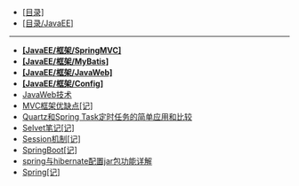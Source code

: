 - [[目录]](/)
- [[目录/JavaEE]](/JavaEE/)
---
- [**[JavaEE/框架/SpringMVC]**](/JavaEE/框架/SpringMVC/)
- [**[JavaEE/框架/MyBatis]**](/JavaEE/框架/MyBatis/)
- [**[JavaEE/框架/JavaWeb]**](/JavaEE/框架/JavaWeb/)
- [**[JavaEE/框架/Config]**](/JavaEE/框架/Config/)
- [JavaWeb技术](/JavaEE/框架/JavaWeb技术)
- [MVC框架优缺点[记]](/JavaEE/框架/MVC框架优缺点[记])
- [Quartz和Spring Task定时任务的简单应用和比较](/JavaEE/框架/Quartz和Spring%20Task定时任务的简单应用和比较)
- [Selvet笔记[记]](/JavaEE/框架/Selvet笔记[记])
- [Session机制[记]](/JavaEE/框架/Session机制[记])
- [SpringBoot[记]](/JavaEE/框架/SpringBoot[记])
- [spring与hibernate配置jar包功能详解](/JavaEE/框架/spring与hibernate配置jar包功能详解)
- [Spring[记]](/JavaEE/框架/Spring[记])
